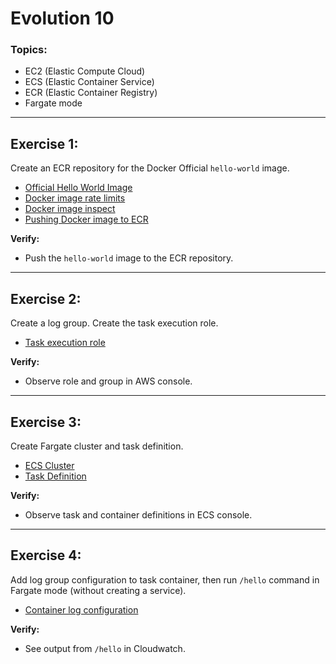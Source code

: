 # Evolution 10

### Topics:
- EC2 (Elastic Compute Cloud)
- ECS (Elastic Container Service)
- ECR (Elastic Container Registry)
- Fargate mode

---

## Exercise 1: 
Create an ECR repository for the Docker Official `hello-world` image.
- [Official Hello World Image](https://hub.docker.com/_/hello-world)
- [Docker image rate limits](https://docs.docker.com/docker-hub/download-rate-limit/)
- [Docker image inspect](https://docs.docker.com/engine/reference/commandline/inspect/)
- [Pushing Docker image to ECR](https://docs.aws.amazon.com/AmazonECR/latest/userguide/getting-started-cli.html)

**Verify:** 
- Push the `hello-world` image to the ECR repository.

---

## Exercise 2: 
Create a log group.
Create the task execution role.
- [Task execution role](https://docs.aws.amazon.com/AmazonECS/latest/developerguide/task_execution_IAM_role.html)
    

**Verify:** 
- Observe role and group in AWS console.

---

## Exercise 3: 
Create Fargate cluster and task definition.
- [ECS Cluster](https://docs.aws.amazon.com/AWSCloudFormation/latest/UserGuide/aws-resource-ecs-cluster.html)
- [Task Definition](https://docs.aws.amazon.com/AWSCloudFormation/latest/UserGuide/aws-resource-ecs-taskdefinition.html)

**Verify:**
- Observe task and container definitions in ECS console.

---

## Exercise 4: 
Add log group configuration to task container, then run `/hello` command in Fargate mode (without creating a service).
- [Container log configuration](https://docs.aws.amazon.com/AWSCloudFormation/latest/UserGuide/aws-properties-ecs-taskdefinition-containerdefinitions-logconfiguration.html)

**Verify:**
- See output from `/hello` in Cloudwatch.
